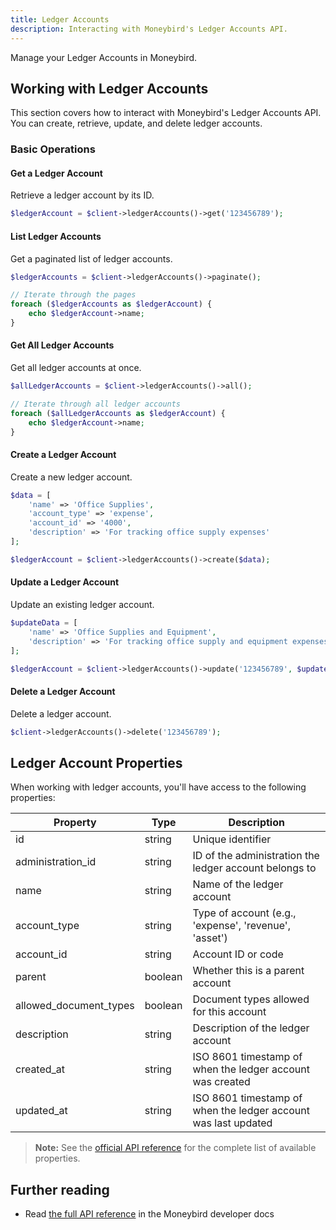 ```yaml
---
title: Ledger Accounts
description: Interacting with Moneybird's Ledger Accounts API.
---
```


Manage your Ledger Accounts in Moneybird.

## Working with Ledger Accounts

This section covers how to interact with Moneybird's Ledger Accounts API. You can create, retrieve, update, and delete ledger accounts.

### Basic Operations

#### Get a Ledger Account

Retrieve a ledger account by its ID.

```php
$ledgerAccount = $client->ledgerAccounts()->get('123456789');
```

#### List Ledger Accounts

Get a paginated list of ledger accounts.

```php
$ledgerAccounts = $client->ledgerAccounts()->paginate();

// Iterate through the pages
foreach ($ledgerAccounts as $ledgerAccount) {
    echo $ledgerAccount->name;
}
```

#### Get All Ledger Accounts

Get all ledger accounts at once.

```php
$allLedgerAccounts = $client->ledgerAccounts()->all();

// Iterate through all ledger accounts
foreach ($allLedgerAccounts as $ledgerAccount) {
    echo $ledgerAccount->name;
}
```

#### Create a Ledger Account

Create a new ledger account.

```php
$data = [
    'name' => 'Office Supplies',
    'account_type' => 'expense',
    'account_id' => '4000',
    'description' => 'For tracking office supply expenses'
];

$ledgerAccount = $client->ledgerAccounts()->create($data);
```

#### Update a Ledger Account

Update an existing ledger account.

```php
$updateData = [
    'name' => 'Office Supplies and Equipment',
    'description' => 'For tracking office supply and equipment expenses'
];

$ledgerAccount = $client->ledgerAccounts()->update('123456789', $updateData);
```

#### Delete a Ledger Account

Delete a ledger account.

```php
$client->ledgerAccounts()->delete('123456789');
```

## Ledger Account Properties

When working with ledger accounts, you'll have access to the following properties:

| Property | Type | Description |
|----------|------|-------------|
| id | string | Unique identifier |
| administration_id | string | ID of the administration the ledger account belongs to |
| name | string | Name of the ledger account |
| account_type | string | Type of account (e.g., 'expense', 'revenue', 'asset') |
| account_id | string | Account ID or code |
| parent | boolean | Whether this is a parent account |
| allowed_document_types | boolean | Document types allowed for this account |
| description | string | Description of the ledger account |
| created_at | string | ISO 8601 timestamp of when the ledger account was created |
| updated_at | string | ISO 8601 timestamp of when the ledger account was last updated |

> **Note:** See the [official API reference](https://developer.moneybird.com/api/ledger_accounts/) for the complete list of available properties.

## Further reading

- Read [the full API reference](https://developer.moneybird.com/api/ledger_accounts/) in the Moneybird developer docs
